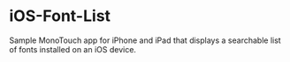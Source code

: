 iOS-Font-List
=============

Sample MonoTouch app for iPhone and iPad that displays a searchable list of fonts installed on an iOS device.